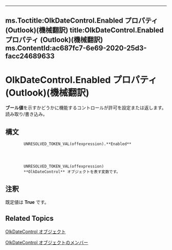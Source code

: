 

---
ms.Toctitle:OlkDateControl.Enabled プロパティ (Outlook)(機械翻訳)
title:OlkDateControl.Enabled プロパティ (Outlook)(機械翻訳)
ms.ContentId:ac687fc7-6e69-2020-25d3-facc24689633
---
# OlkDateControl.Enabled プロパティ (Outlook)(機械翻訳)




**ブール値**を示すかどうかに機能するコントロールが許可を設定または返します。 読み取り/書き込み。

## 構文

            UNRESOLVED_TOKEN_VAL(offexpression).**Enabled**




            UNRESOLVED_TOKEN_VAL(offexpression)
            **OlkDateControl** オブジェクトを表す変数です。



## 注釈
既定値は **True** です。



## Related Topics

[OlkDateControl オブジェクト](bd0c6bbe-c348-c748-41fe-0cf7ecebcc1e.md)

[OlkDateControl オブジェクトのメンバー](6bc09aee-2f4e-5042-a653-52c0c09068c5.md)




